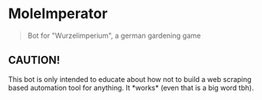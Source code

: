 # MoleImperator
> Bot for "Wurzelimperium", a german gardening game

## CAUTION!
This bot is only intended to educate about how not to build a web scraping based automation tool for anything. It \*works\* (even that is a big word tbh).

